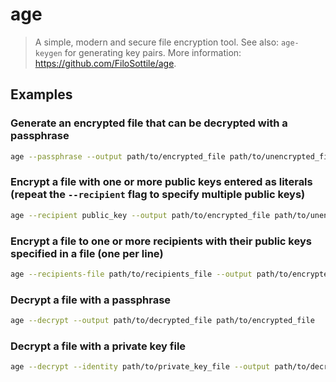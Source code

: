 # age

> A simple, modern and secure file encryption tool. See also: `age-keygen` for generating key pairs. More information: <https://github.com/FiloSottile/age>.

## Examples

### Generate an encrypted file that can be decrypted with a passphrase

```bash
age --passphrase --output path/to/encrypted_file path/to/unencrypted_file
```

### Encrypt a file with one or more public keys entered as literals (repeat the `--recipient` flag to specify multiple public keys)

```bash
age --recipient public_key --output path/to/encrypted_file path/to/unencrypted_file
```

### Encrypt a file to one or more recipients with their public keys specified in a file (one per line)

```bash
age --recipients-file path/to/recipients_file --output path/to/encrypted_file path/to/unencrypted_file
```

### Decrypt a file with a passphrase

```bash
age --decrypt --output path/to/decrypted_file path/to/encrypted_file
```

### Decrypt a file with a private key file

```bash
age --decrypt --identity path/to/private_key_file --output path/to/decrypted_file path/to/encrypted_file
```
